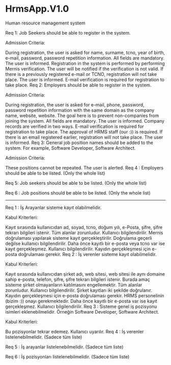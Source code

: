 # HrmsApp.V1.0
 Human resource management system

Req 1: Job Seekers should be able to register in the system.

Admission Criteria:

During registration, the user is asked for name, surname, tcno, year of birth, e-mail, password, password repetition information.
All fields are mandatory. The user is informed.
Registration in the system is performed by performing Mernis verification.
The user will be notified if the verification is not valid.
If there is a previously registered e-mail or TCNO, registration will not take place. The user is informed.
E-mail verification is required for registration to take place.
Req 2: Employers should be able to register in the system.

Admission Criteria:

During registration, the user is asked for e-mail, phone, password, password repetition information with the same domain as the company name, website, website. The goal here is to prevent non-companies from joining the system.
All fields are mandatory. The user is informed.
Company records are verified in two ways. E-mail verification is required for registration to take place. The approval of HRMS staff (our :)) is required.
If there is an email registered earlier, registration will not take place. The user is informed.
Req 3: General job position names should be added to the system. For example, Software Developer, Software Architect.

Admission Criteria:

These positions cannot be repeated. The user is alerted.
Req 4 : Employers should be able to be listed. (Only the whole list)

Req 5: Job seekers should be able to be listed. (Only the whole list)

Req 6 : Job positions should be able to be listed. (Only the whole list)

**********************************************************************************************************************************************************************************************************************************

Req 1 : İş Arayanlar sisteme kayıt olabilmelidir.

Kabul Kriterleri:

Kayıt sırasında kullanıcıdan ad, soyad, tcno, doğum yılı, e-Posta, şifre, şifre tekrarı bilgileri istenir.
Tüm alanlar zorunludur. Kullanıcı bilgilendirilir.
Mernis doğrulaması yapılarak sisteme kayıt gerçekleştirilir.
Doğrulama geçerli değilse kullanıcı bilgilendirilir.
Daha önce kayıtlı bir e-posta veya tcno var ise kayıt gerçekleşmez. Kullanıcı bilgilendirilir.
Kayıdın gerçekleşmesi için e-posta doğrulaması gerekir.
Req 2 : İş verenler sisteme kayıt olabilmelidir.

Kabul Kriterleri:

Kayıt sırasında kullanıcıdan şirket adı, web sitesi, web sitesi ile aynı domaine sahip e-posta, telefon, şifre, şifre tekrarı bilgileri istenir. Burada amaç sisteme şirket olmayanların katılmasını engellemektir.
Tüm alanlar zorunludur. Kullanıcı bilgilendirilir.
Şirket kayıtları iki şekilde doğrulanır. Kayıdın gerçekleşmesi için e-posta doğrulaması gerekir. HRMS personelinin (bizim :)) onayı gerekmektedir.
Daha önce kayıtlı bir e-posta var ise kayıt gerçekleşmez. Kullanıcı bilgilendirilir.
Req 3 : Sisteme genel iş pozisyonu isimleri eklenebilmelidir. Örneğin Software Developer, Software Architect.

Kabul Kriterleri:

Bu pozisyonlar tekrar edemez. Kullanıcı uyarılır.
Req 4 : İş verenler listelenebilmelidir. (Sadece tüm liste)

Req 5 : İş arayanlar listelenebilmelidir. (Sadece tüm liste)

Req 6 : İş pozisyonları listelenebilmelidir. (Sadece tüm liste)